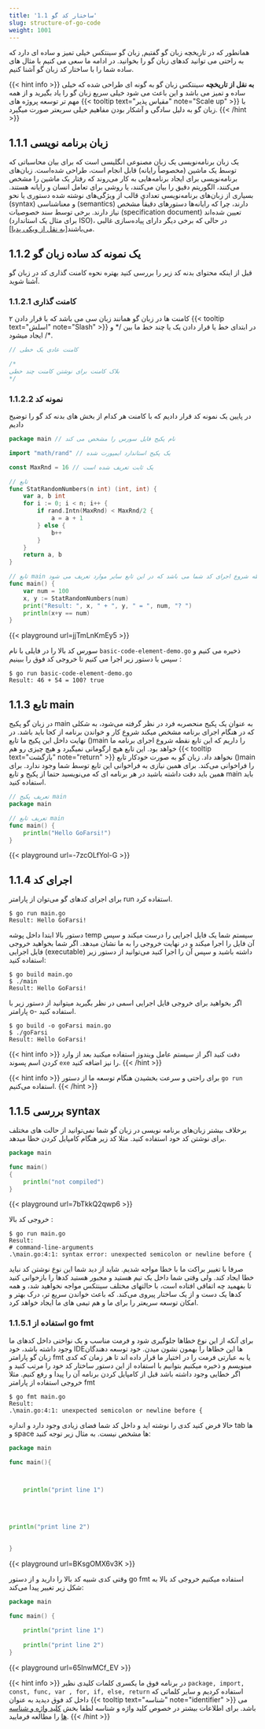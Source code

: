 ```yaml
---
title: '1.1 ساختار کد گو'
slug: structure-of-go-code
weight: 1001
---
```


همانطور که در تاریخچه زبان گو گفتیم, زبان گو سینتکس خیلی تمیز و ساده ای دارد که به راحتی می توانید کدهای زبان گو را بخوانید. در ادامه ما سعی می کنیم با مثال های ساده شما را با ساختار کد زبان گو آشنا کنیم.

{{< hint info >}}
**به نقل از تاریخچه**
سینتکس زبان گو به گونه ای طراحی شده که خیلی ساده و تمیز می باشد و این باعث می شود خیلی سریع زبان گو را یاد بگیرید و از همه مهم تر توسعه پروژه های {{< tooltip text="مقیاس پذیر" note="Scale up" >}} با زبان گو به دلیل سادگی و آشکار بودن مفاهیم خیلی سریعتر صورت میگیرد.
{{< /hint >}}


## 1.1.1 زبان برنامه نویسی

یک زبان برنامه‌نویسی یک زبان مصنوعی انگلیسی است که برای بیان محاسباتی که توسط یک ماشین (مخصوصاً رایانه) قابل انجام است، طراحی شده‌است. زبان‌های برنامه‌نویسی برای ایجاد برنامه‌هایی به کار می‌روند که رفتار یک ماشین را مشخص می‌کنند، الگوریتم دقیق را بیان می‌کنند، یا روشی برای تعامل انسان و رایانه هستند. بسیاری از زبان‌های برنامه‌نویسی تعدادی قالب از ویژگی‌های نوشته شده دستوری یا نحو (syntax) و معناشناسی (semantics) دارند، چرا که رایانه‌ها دستورهای دقیقاً مشخص نیاز دارند. برخی توسط سند خصوصیات (specification document) تعیین شده‌اند (برای مثال یک استاندارد ISO)، در حالی که برخی دیگر دارای پیاده‌سازی غالبی می‌باشند[[به نقل از ویکی پدیا](https://fa.wikipedia.org/wiki/%D8%B2%D8%A8%D8%A7%D9%86_%D8%A8%D8%B1%D9%86%D8%A7%D9%85%D9%87%E2%80%8C%D9%86%D9%88%DB%8C%D8%B3%DB%8C)]. 


## 1.1.2 یک نمونه کد ساده زبان گو

قبل از اینکه محتوای بدنه کد زیر را بررسی کنید بهتره نحوه کامنت گذاری کد در زبان گو آشنا شوید.

### 1.1.2.1 کامنت گذاری
کامنت ها در زبان گو همانند زبان سی می باشد که با قرار دادن ۲ {{< tooltip text="اسلش" note="Slash" >}} در ابتدای خط یا قرار دادن یک یا چند خط ما بین  /\* و \*/ ایجاد میشود.

```go
// کامنت عادی یک خطی

/*
بلاک کامنت برای نوشتن کامنت چند خطی
*/
```

### 1.1.2.2 نمونه کد

در پایین یک نمونه کد قرار دادیم که با کامنت هر کدام از بخش های بدنه کد گو را توضیح دادیم

```go
package main // نام پکیج فایل سورس را مشخص می کند

import "math/rand" // یک پکیج استاندارد ایمپورت شده

const MaxRnd = 16 // یک ثابت تعریف شده است

// تابع
func StatRandomNumbers(n int) (int, int) {
	var a, b int
	for i := 0; i < n; i++ {
		if rand.Intn(MaxRnd) < MaxRnd/2 {
			a = a + 1
		} else {
			b++
		}
	}
	return a, b
}

// تابع main اولین نقطه شروع اجرای کد شما می باشد که در این تابع سایر موارد تعریف می شود.
func main() {
	var num = 100
	x, y := StatRandomNumbers(num)
	print("Result: ", x, " + ", y, " = ", num, "? ")
	println(x+y == num)
}
```
{{< playground url=jjTmLnKmEy5 >}}

سورس کد بالا را در فایلی با نام `basic-code-element-demo.go` ذخیره می کنیم و سپس با دستور زیر اجرا می کنیم تا خروجی کد فوق را ببینیم :

```shell
$ go run basic-code-element-demo.go
Result: 46 + 54 = 100? true
```

## 1.1.3 تابع main

در زبان گو پکیج main به عنوان یک پکیج منحصربه فرد در نظر گرفته می‌شود، به شکلی که در هنگام اجرای برنامه مشخص میکند شروع کار و خواندن برنامه از کجا باید باشد. در نهایت داخل این پکیج ما تابع ()main را داریم که این تابع نقطه شروع اجرای برنامه ما خواهد بود. این تابع هیچ ارگومانی نمیگیرد و هیچ چیزی رو هم {{< tooltip text="بازگشت" note="return" >}} نخواهد داد. زبان گو به صورت خودکار تابع ()main را فراخوانی می‌کند. برای همین نیازی به فراخوانی این تابع توسط شما وجود ندارد. برای همین باید دقت داشته باشید در هر برنامه ای که می‌نویسید حتما از پکیج و تابع main باید استفاده کنید.

```go
// تعریف پکیج main
package main 

// تعریف تابع main
func main() {
	println("Hello GoFarsi!")
}
```
{{< playground url=-7zcOLfYol-G >}}

## 1.1.4 اجرای کد

برای اجرای کدهای گو می‌توان از پارامتر run استفاده کرد.

```shell
$ go run main.go
Result: Hello GoFarsi!
```


دستور بالا ابتدا داخل پوشه temp سیستم شما یک فایل اجرایی را درست میکند و سپس آن فایل را اجرا میکند و در نهایت خروجی را به ما نشان میدهد. اگر شما بخواهید خروجی فایل اجرایی (executable) داشته باشید و سپس آن را اجرا کنید می‌توانید از دستور زیر استفاده کنید:

```shell
$ go build main.go
$ ./main
Result: Hello GoFarsi!
```

اگر بخواهید برای خروجی فایل اجرایی اسمی در نظر بگیرید میتوانید از دستور زیر با پارامتر o- استفاده کنید.

```shell
$ go build -o goFarsi main.go
$ ./goFarsi
Result: Hello GoFarsi!
```

{{< hint info >}}
دقت کنید اگر از سیستم عامل ویندوز استفاده میکنید بعد از وارد کردن اسم پسوند `exe` را نیز اضافه کنید.
{{< /hint >}}

{{< hint info >}}
برای راحتی و سرعت بخشیدن هنگام توسعه ما از دستور `go run` استفاده می‌کنیم.
{{< /hint >}}

## 1.1.5 بررسی syntax 

برخلاف بیشتر زبان‌های برنامه نویسی در زبان گو شما نمی‌توانید از حالت های مختلف برای نوشتن کد خود استفاده کنید. مثلا کد زیر هنگام کامپایل کردن خطا میدهد.

```go
package main 

func main()
{
	println("not compiled")
}
```
{{< playground url=7bTkkQ2qwp6 >}}

خروجی کد بالا :
```shell
$ go run main.go
Result: 
# command-line-arguments
.\main.go:4:1: syntax error: unexpected semicolon or newline before {
```

صرفا با تغییر براکت ما با خطا مواجه شدیم. شاید از دید شما این نوع نوشتن کد نباید خطا ایجاد کند. ولی وقتی شما داخل یک تیم هستید و مجبور هستید کدها را بازخوانی کنید تا بفهمید چه اتفاقی افتاده است، با حالتهای مختلف سینتکس مواجه نخواهید شد، و همه کدها یک دست و از یک ساختار پیروی می‌کند. که باعث خواندن سریع تر، درک بهتر و امکان توسعه سریعتر را برای ما و هم تیمی های ما ایجاد خواهد کرد.

### 1.1.5.1 استفاده از go fmt

برای آنکه از این نوع خطاها جلوگیری شود و فرمت مناسب و یک نواختی داخل کدهای ما وجود داشته باشد، خود IDEها این خطاها را بهمون نشون میدن. خود توسعه دهندگان زبان گو پارامتر fmt یا به عبارتی فرمت را در اختیار ما قرار داده اند تا هر زمان که کدی مینویسم و ذخیره میکنیم بتوانیم با استفاده از این دستور ساختار کد خود را مرتب کنید و اگر خطایی وجود داشته باشد قبل از کامپایل کردن برنامه آن را پیدا و رفع کنیم. مثلا خروجی استفاده از پارامتر fmt 

```shell
$ go fmt main.go
Result: 
.\main.go:4:1: unexpected semicolon or newline before {
```

حالا فرض کنید کدی را نوشته اید و داخل کد شما فضای زیادی وجود دارد و اندازه tab ها و space ها مشخص نیست. به مثال زیر توجه کنید:

```go
package main 

func main(){



	println("print line 1")
	
	
	
	
println("print line 2")
	
	
}
```
{{< playground url=BKsgOMX6v3K >}}

وقتی کدی شبیه کد بالا را دارید و از دستور go fmt استفاده میکنیم خروجی کد بالا به شکل زیر تغییر پیدا می‌کند:

```go
package main 

func main() {

	println("print line 1")
	
	println("print line 2")
}
```
{{< playground url=65lnwMCf_EV >}}

{{< hint info >}}
در برنامه فوق ما یکسری کلمات کلیدی نظیر `package, import, const, func, var , for, if, else, return` استفاده کردیم و سایر کلماتی که داخل کد فوق دیدید به عنوان {{< tooltip text="شناسه" note="identifier" >}}  می باشد. برای اطلاعات بیشتر در خصوص کلید واژه و شناسه لطفا بخش [کلید واژه و شناسه ها](https://book.gofarsi.ir/chapter-1/go-built-in-keywords-identifiers/) را مطالعه فرمایید. 
{{< /hint >}}


